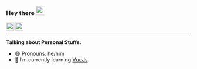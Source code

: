 ### Hey there <img src="https://media.giphy.com/media/hvRJCLFzcasrR4ia7z/giphy.gif" width="25px">
<a href="https://www.linkedin.com/in/gabriel-vidal-ayrinhac-82a0b2184/">
  <img align="left" alt="Gabriel's LinkdeIN" width="22px" src="https://cdn.jsdelivr.net/npm/simple-icons@v3/icons/linkedin.svg" />
</a>
<a href="https://gabrielvidal.itch.io/">
  <img align="left" alt="Gabriel's Itch Page" width="22px" src="https://cdn.jsdelivr.net/npm/simple-icons@v3/icons/itch-dot-io.svg" />
</a>

<br/>

---

**Talking about Personal Stuffs:**

- 😄 Pronouns: he/him
- 🌱 I’m currently learning <a href="https://vuejs.org/">VueJs</a>

